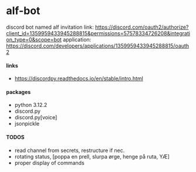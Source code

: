 # alf-bot
discord bot named alf
invitation link: https://discord.com/oauth2/authorize?client_id=1359959433945288815&permissions=57578334726208&integration_type=0&scope=bot
application: https://discord.com/developers/applications/1359959433945288815/oauth2

#### links

- https://discordpy.readthedocs.io/en/stable/intro.html

#### packages
- python 3.12.2
- discord.py
- discord.py[voice]
- jsonpickle

#### TODOS
- read channel from secrets, restructure if nec.
- rotating status, [poppa en prell, slurpa ørge, henge på ruta, YÆ]
- proper display of commands
